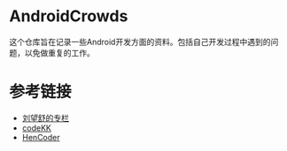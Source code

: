 # AndroidCrowds

这个仓库旨在记录一些Android开发方面的资料。包括自己开发过程中遇到的问题，以免做重复的工作。

# 参考链接

- [刘望舒的专栏](https://blog.csdn.net/itachi85)
- [codeKK](https://p.codekk.com/)
- [HenCoder](https://hencoder.com/)